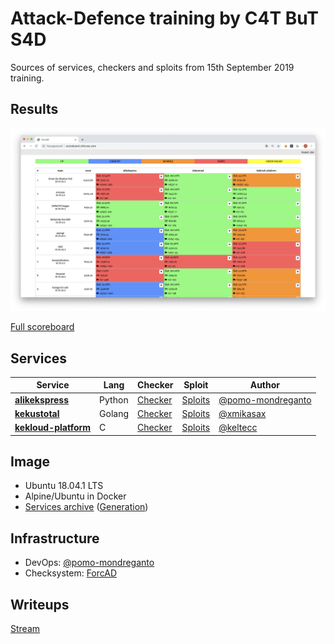 # Attack-Defence training by C4T BuT S4D

Sources of services, checkers and sploits from 15th September 2019 training.


## Results

![Top](scoreboard/top.png)

[Full scoreboard](scoreboard/full.png)


## Services

| Service | Lang | Checker | Sploit | Author |
|--------|------|-------|---------|-------|
| **[alikekspress](services/alikekspress/)** | Python | [Checker](checkers/alikekspress/) | [Sploits](sploits/alikekspress/) | [@pomo-mondreganto](https://github.com/pomo-mondreganto) |
| **[kekustotal](services/kekustotal/)** | Golang | [Checker](checkers/kekustotal/) | [Sploits](sploits/kekustotal/) | [@xmikasax](https://github.com/xmikasax) |
| **[kekloud-platform](services/kekloud-platform/)** | C | [Checker](checkers/kekloud-platform/) | [Sploits](sploits/kekloud-platform/) | [@keltecc](https://github.com/keltecc) |


## Image

- Ubuntu 18.04.1 LTS
- Alpine/Ubuntu in Docker
- [Services archive](services/services.zip) ([Generation](services/makezip.sh))


## Infrastructure

- DevOps: [@pomo-mondreganto](https://github.com/pomo-mondreganto)
- Checksystem: [ForcAD](https://github.com/pomo-mondreganto/ForcAD)


## Writeups

[Stream](https://www.youtube.com/watch?v=twM9eExiLhM)
